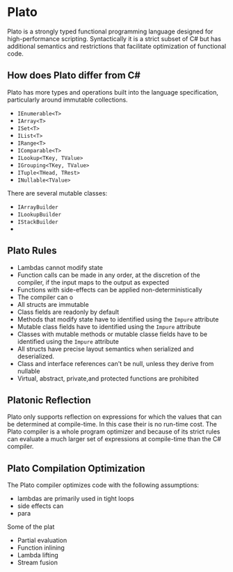 # Plato

Plato is a strongly typed functional programming language designed for high-performance scripting. Syntactically it is a strict subset of C# but has additional semantics and restrictions that facilitate optimization of functional code.  

## How does Plato differ from C#

Plato has more types and operations built into the language specification, particularly around immutable collections. 

* `IEnumerable<T>`
* `IArray<T>`
* `ISet<T>`
* `IList<T>` 
* `IRange<T>`
* `IComparable<T>`
* `ILookup<TKey, TValue>`
* `IGrouping<TKey, TValue>`
* `ITuple<THead, TRest>`
* `INullable<TValue>`

 There are several mutable classes: 
 
 * `IArrayBuilder`
 * `ILookupBuilder`
 * `IStackBuilder` 
 * 
 
## Plato Rules

* Lambdas cannot modify state 
* Function calls can be made in any order, at the discretion of the compiler, if the input maps to the output as expected 
* Functions with side-effects can be applied non-deterministically 
* The compiler can o
* All structs are immutable
* Class fields are readonly by default 
* Methods that modify state have to identified using the `Impure` attribute
* Mutable class fields have to identified using the `Impure` attribute
* Classes with mutable methods or mutable classe fields have to be identified using the `Impure` attribute 
* All structs have precise layout semantics when serialized and deserialized.
* Class and interface references can't be null, unless they derive from nullable 
* Virtual, abstract, private,and protected functions are prohibited

## Platonic Reflection

Plato only supports reflection on expressions for which the values that can be determined at compile-time. In this case their is no run-time cost. The Plato compiler is a whole program optimizer and because of its strict rules can evaluate a much larger set of expressions at compile-time than the C# compiler. 

## Plato Compilation Optimization

The Plato compiler optimizes code with the following assumptions:

* lambdas are primarily used in tight loops
* side effects can 
* para

Some of the plat 

* Partial evaluation 
* Function inlining
* Lambda lifting
* Stream fusion

